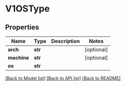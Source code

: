 # V1OSType

## Properties
Name | Type | Description | Notes
------------ | ------------- | ------------- | -------------
**arch** | **str** |  | [optional] 
**machine** | **str** |  | [optional] 
**os** | **str** |  | 

[[Back to Model list]](../README.md#documentation-for-models) [[Back to API list]](../README.md#documentation-for-api-endpoints) [[Back to README]](../README.md)



